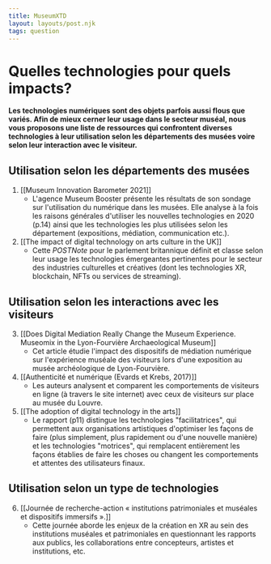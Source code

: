 ```yaml
---
title: MuseumXTD
layout: layouts/post.njk
tags: question
---
```

# Quelles technologies pour quels impacts?
**Les technologies numériques sont des objets parfois aussi flous que variés. Afin de mieux cerner leur usage dans le secteur muséal, nous vous proposons une liste de ressources qui confrontent diverses technologies à leur utilisation selon les départements des musées voire selon leur interaction avec le visiteur.**   

## Utilisation selon les **départements des musées**
1. [[Museum Innovation Barometer 2021]]
	- L'agence Museum Booster présente les résultats de son sondage sur l'utilisation du numérique dans les musées. Elle analyse à la fois les raisons générales d'utiliser les nouvelles technologies en 2020 (p.14) ainsi que les technologies les plus utilisées selon les département (expositions, médiation, communication etc.). 
2. [[The impact of digital technology on arts culture in the UK]]
	- Cette *POSTNote* pour le parlement britannique définit et classe selon leur usage les technologies émergeantes pertinentes pour le secteur des industries culturelles et créatives (dont les technologies XR, blockchain, NFTs ou services de streaming). 


## Utilisation selon les interactions avec les visiteurs
3. [[Does Digital Mediation Really Change the Museum Experience. Museomix in the Lyon-Fourvière Archaeological Museum]]
	- Cet article étudie l'impact des dispositifs de médiation numérique sur l'expérience muséale des visiteurs lors d'une exposition au musée archéologique de Lyon-Fourvière. 
4. [[Authenticité et numérique (Evards et Krebs, 2017)]]
	- Les auteurs analysent et comparent les comportements de visiteurs en ligne (à travers le site internet) avec ceux de visiteurs sur place au musée du Louvre. 
5. [[The adoption of digital technology in the arts]] 
	- Le rapport (p11) distingue les technologies "facilitatrices", qui permettent aux organisations artistiques d'optimiser les façons de faire (plus simplement, plus rapidement ou d'une nouvelle manière) et les technologies "motrices", qui remplacent entièrement les façons établies de faire les choses ou changent les comportements et attentes des utilisateurs finaux. 

## Utilisation selon un type de technologies
6. [[Journée de recherche-action « institutions patrimoniales et muséales et dispositifs immersifs ».]]
	- Cette journée aborde les enjeux de la création en XR au sein des institutions muséales et patrimoniales en questionnant les rapports aux publics, les collaborations entre concepteurs, artistes et institutions, etc.